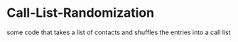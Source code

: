 # Call-List-Randomization
some code that takes a list of contacts and shuffles the entries into a call list
